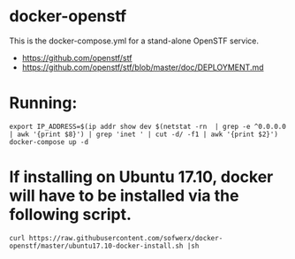 # docker-openstf

This is the docker-compose.yml for a stand-alone OpenSTF service.

- https://github.com/openstf/stf
- https://github.com/openstf/stf/blob/master/doc/DEPLOYMENT.md

# Running:

    export IP_ADDRESS=$(ip addr show dev $(netstat -rn  | grep -e ^0.0.0.0 | awk '{print $8}') | grep 'inet ' | cut -d/ -f1 | awk '{print $2}')
    docker-compose up -d

# If installing on Ubuntu 17.10, docker will have to be installed via the following script.

    curl https://raw.githubusercontent.com/sofwerx/docker-openstf/master/ubuntu17.10-docker-install.sh |sh
